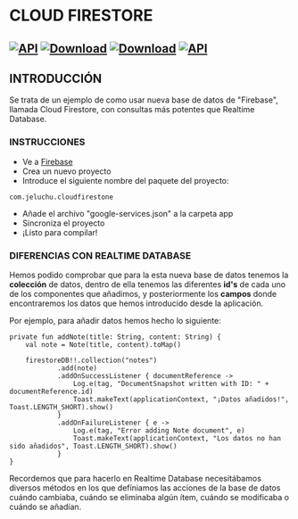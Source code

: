 # CLOUD FIRESTORE
[![API](https://img.shields.io/badge/API-15%2B-brightgreen.svg?style=flat)](https://android-arsenal.com/api?level=15)
[![Download](https://img.shields.io/badge/Kotlin-1.3.21-brightgreen.svg?style=flat&logo=kotlin)](https://kotlinlang.org/docs/reference/whatsnew13.html)
[![Download](https://img.shields.io/badge/Gradle-4.10.1-brightgreen.svg?style=flat&logo=android)](https://services.gradle.org/distributions/gradle-4.10.1-all.zip)
[![API](https://img.shields.io/badge/J%C3%A9luchu-1.0.0-blue.svg?style=flat&logo=ello)](https://play.google.com/store/apps/dev?id=7449422814338081261&hl=es_ES)
---
## INTRODUCCIÓN
Se trata de un ejemplo de como usar nueva base de datos de "Firebase", llamada Cloud Firestore, con consultas más potentes que Realtime Database.

### INSTRUCCIONES

- Ve a [Firebase](https://console.firebase.google.com/)
- Crea un nuevo proyecto
- Introduce el siguiente nombre del paquete del proyecto:

````
com.jeluchu.cloudfirestone
````

- Añade el archivo "google-services.json" a la carpeta app
- Sincroniza el proyecto
- ¡Listo para compilar!

### DIFERENCIAS CON REALTIME DATABASE
Hemos podido comprobar que para la esta nueva base de datos tenemos la **colección** de datos, dentro de ella tenemos las diferentes **id's** de cada uno de los componentes que añadimos, y posteriormente los **campos** donde encontraremos los datos que hemos introducido desde la aplicación.

Por ejemplo, para añadir datos hemos hecho lo siguiente:
````
private fun addNote(title: String, content: String) {
    val note = Note(title, content).toMap()

    firestoreDB!!.collection("notes")
            .add(note)
            .addOnSuccessListener { documentReference ->
                Log.e(tag, "DocumentSnapshot written with ID: " + documentReference.id)
                Toast.makeText(applicationContext, "¡Datos añadidos!", Toast.LENGTH_SHORT).show()
            }
            .addOnFailureListener { e ->
                Log.e(tag, "Error adding Note document", e)
                Toast.makeText(applicationContext, "Los datos no han sido añadidos", Toast.LENGTH_SHORT).show()
            }
}
````

Recordemos que para hacerlo en Realtime Database necesitábamos diversos métodos en los que defíniamos las acciones de la base de datos cuándo cambiaba, cuándo se eliminaba algún ítem, cuándo se modificaba o cuándo se añadían.
